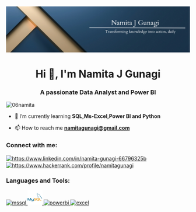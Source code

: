 ![logo](https://github.com/06namita/06namita/blob/main/Blue%20Gold%20Elegant%20Minimalist%20Digital%20Marketer%20LinkedIn%20Banner.png)
<h1 align="center">Hi 👋, I'm Namita J Gunagi</h1>
<h3 align="center">A passionate Data Analyst and Power BI</h3>

<p align="left"> <img src="https://komarev.com/ghpvc/?username=06namita&label=Profile%20views&color=0e75b6&style=flat" alt="06namita" /> </p>

- 🌱 I’m currently learning **SQL,Ms-Excel,Power BI and Python**

- 📫 How to reach me **namitagunagi@gmail.com**

<h3 align="left">Connect with me:</h3>
<p align="left">
<a href="https://linkedin.com/in/https://www.linkedin.com/in/namita-gunagi-66796325b" target="blank"><img align="center" src="https://raw.githubusercontent.com/rahuldkjain/github-profile-readme-generator/master/src/images/icons/Social/linked-in-alt.svg" alt="https://www.linkedin.com/in/namita-gunagi-66796325b" height="30" width="40" /></a>
<a href="https://www.hackerrank.com/https://www.hackerrank.com/profile/namitagunagi" target="blank"><img align="center" src="https://raw.githubusercontent.com/rahuldkjain/github-profile-readme-generator/master/src/images/icons/Social/hackerrank.svg" alt="https://www.hackerrank.com/profile/namitagunagi" height="30" width="40" /></a>
</p>

<h3 align="left">Languages and Tools:</h3>
<p align="left"> <a href="https://www.microsoft.com/en-us/sql-server" target="_blank" rel="noreferrer"> <img src="https://www.svgrepo.com/show/303229/microsoft-sql-server-logo.svg" alt="mssql" width="40" height="40"/> </a> <a href="https://www.mysql.com/" target="_blank" rel="noreferrer"> <img src="https://raw.githubusercontent.com/devicons/devicon/master/icons/mysql/mysql-original-wordmark.svg" alt="mysql" width="40" height="40"/> </a> 
  <a href="https://www.microsoft.com/en-us/power-platform/products/power-bi"> <img src="https://github.com/microsoft/PowerBI-Icons/blob/main/SVG/Power-BI.svg" alt="powerbi" width="40" height="40"/> </a> <a href="https://www.microsoft.com/en-in/microsoft-365/excel">  <img src="https://github.com/sempostma/office365-icons/blob/master/png/256/excel.png" alt="excel" width="40" height="40"/> </a> </p>
